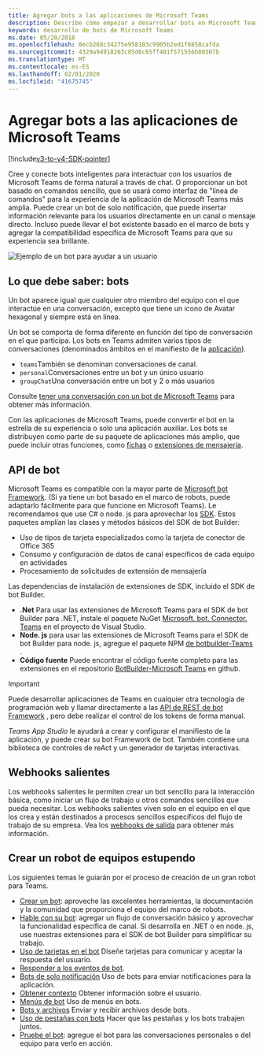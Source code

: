 ```yaml
---
title: Agregar bots a las aplicaciones de Microsoft Teams
description: Describe cómo empezar a desarrollar bots en Microsoft Teams
keywords: desarrollo de bots de Microsoft Teams
ms.date: 05/20/2018
ms.openlocfilehash: 0ecb268c34275e958103c9905b2ed1f0858cafda
ms.sourcegitcommit: 4329a94918263c85d6c65ff401f571556b80307b
ms.translationtype: MT
ms.contentlocale: es-ES
ms.lasthandoff: 02/01/2020
ms.locfileid: "41675745"
---
```

# <a name="add-bots-to-microsoft-teams-apps"></a>Agregar bots a las aplicaciones de Microsoft Teams

[!include[v3-to-v4-SDK-pointer](~/includes/v3-to-v4-pointer-bots.md)]

Cree y conecte bots inteligentes para interactuar con los usuarios de Microsoft Teams de forma natural a través de chat. O proporcionar un bot basado en comandos sencillo, que se usará como interfaz de "línea de comandos" para la experiencia de la aplicación de Microsoft Teams más amplia. Puede crear un bot de solo notificación, que puede insertar información relevante para los usuarios directamente en un canal o mensaje directo. Incluso puede llevar el bot existente basado en el marco de bots y agregar la compatibilidad específica de Microsoft Teams para que su experiencia sea brillante.

![Ejemplo de un bot para ayudar a un usuario](~/assets/images/bot_example.png)

## <a name="what-you-need-to-know-bots"></a>Lo que debe saber: bots

Un bot aparece igual que cualquier otro miembro del equipo con el que interactúe en una conversación, excepto que tiene un icono de Avatar hexagonal y siempre está en línea.

Un bot se comporta de forma diferente en función del tipo de conversación en el que participa. Los bots en Teams admiten varios tipos de conversaciones (denominados ámbitos en el manifiesto de la [aplicación](~/resources/schema/manifest-schema.md)).

* `teams`También se denominan conversaciones de canal.
* `personal`Conversaciones entre un bot y un único usuario
* `groupChat`Una conversación entre un bot y 2 o más usuarios

Consulte [tener una conversación con un bot de Microsoft Teams](~/resources/bot-v3/bot-conversations/bots-conversations.md) para obtener más información.

Con las aplicaciones de Microsoft Teams, puede convertir el bot en la estrella de su experiencia o solo una aplicación auxiliar. Los bots se distribuyen como parte de su paquete de aplicaciones más amplio, que puede incluir otras funciones, como [fichas](~/tabs/what-are-tabs.md) o [extensiones de mensajería](~/messaging-extensions/what-are-messaging-extensions.md).

## <a name="bot-apis"></a>API de bot

Microsoft Teams es compatible con la mayor parte de [Microsoft bot Framework](https://dev.botframework.com/). (Si ya tiene un bot basado en el marco de robots, puede adaptarlo fácilmente para que funcione en Microsoft Teams). Le recomendamos que use C# o node. js para aprovechar los [SDK](/microsoftteams/platform/#pivot=sdk-tools). Estos paquetes amplían las clases y métodos básicos del SDK de bot Builder:

* Uso de tipos de tarjeta especializados como la tarjeta de conector de Office 365
* Consumo y configuración de datos de canal específicos de cada equipo en actividades
* Procesamiento de solicitudes de extensión de mensajería

Las dependencias de instalación de extensiones de SDK, incluido el SDK de bot Builder.

* **.Net** Para usar las extensiones de Microsoft Teams para el SDK de bot Builder para .NET, instale el paquete NuGet [Microsoft. bot. Connector. Teams](https://www.nuget.org/packages/Microsoft.Bot.Connector.Teams) en el proyecto de Visual Studio.
* **Node. js** para usar las extensiones de Microsoft Teams para el SDK de bot Builder para node. js, agregue el paquete NPM [de botbuilder-Teams](https://www.npmjs.com/package/botbuilder-teams) .
* **Código fuente** Puede encontrar el código fuente completo para las extensiones en el repositorio [BotBuilder-Microsoft Teams](https://github.com/OfficeDev/BotBuilder-MicrosoftTeams) en github.

> [!IMPORTANT]
> Puede desarrollar aplicaciones de Teams en cualquier otra tecnología de programación web y llamar directamente a las [API de REST de bot Framework](/bot-framework/rest-api/bot-framework-rest-overview) , pero debe realizar el control de los tokens de forma manual.

*Teams App Studio* le ayudará a crear y configurar el manifiesto de la aplicación, y puede crear su bot Framework de bot. También contiene una biblioteca de controles de reAct y un generador de tarjetas interactivas.

## <a name="outgoing-webhooks"></a>Webhooks salientes

Los webhooks salientes le permiten crear un bot sencillo para la interacción básica, como iniciar un flujo de trabajo u otros comandos sencillos que pueda necesitar. Los webhooks salientes viven solo en el equipo en el que los crea y están destinados a procesos sencillos específicos del flujo de trabajo de su empresa. Vea los [webhooks de salida](~/webhooks-and-connectors/how-to/add-outgoing-webhook.md) para obtener más información.

## <a name="build-a-great-teams-bot"></a>Crear un robot de equipos estupendo

Los siguientes temas le guiarán por el proceso de creación de un gran robot para Teams.

* [Crear un bot](~/resources/bot-v3/bots-create.md): aproveche las excelentes herramientas, la documentación y la comunidad que proporciona el equipo del marco de robots.
* [Hable con su bot](~/resources/bot-v3/bot-conversations/bots-conversations.md): agregar un flujo de conversación básico y aprovechar la funcionalidad específica de canal. Si desarrolla en .NET o en node. js, use nuestras extensiones para el SDK de bot Builder para simplificar su trabajo.
* [Uso de tarjetas en el bot](~/resources/bot-v3/bots-cards.md) Diseñe tarjetas para comunicar y aceptar la respuesta del usuario.
* [Responder a los eventos de bot](~/resources/bot-v3/bots-notifications.md).
* [Bots de solo notificación](~/resources/bot-v3/bots-notification-only.md) Uso de bots para enviar notificaciones para la aplicación.
* [Obtener contexto](~/resources/bot-v3/bots-context.md) Obtener información sobre el usuario.
* [Menús de bot](~/resources/bot-v3/bots-menus.md) Uso de menús en bots.
* [Bots y archivos](~/resources/bot-v3/bots-files.md) Enviar y recibir archivos desde bots.
* [Uso de pestañas con bots](~/resources/bot-v3/bots-with-tabs.md) Hacer que las pestañas y los bots trabajen juntos.
* [Pruebe el bot](~/resources/bot-v3/bots-test.md): agregue el bot para las conversaciones personales o del equipo para verlo en acción.
